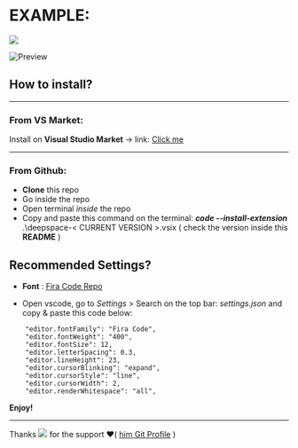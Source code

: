 
# EXAMPLE:

![](https://img.shields.io/github/package-json/v/twopill/deepSpace-vscodetheme?color=A2D3C2&style=for-the-badge)

![Preview](https://raw.githubusercontent.com/twopill/deepSpace-vscodetheme/main/example-theme.jpg)

##  How to install?

----------------------------------------------------
### From VS Market:

Install on **Visual Studio Market** -> link: <a href="https://marketplace.visualstudio.com/items?itemName=twopill.deepspace">Click me</a>

----------------------------------------------------
### From Github:

* **Clone** this repo
* Go inside the repo
* Open terminal _inside_ the repo
* Copy and paste this command on the terminal: ***code --install-extension*** .\deepspace-< CURRENT VERSION >.vsix ( check the version inside this **README** )

## Recommended Settings?

* **Font** :  <a href="https://github.com/tonsky/FiraCode">Fira Code Repo</a>

* Open vscode, go to _Settings_ > Search on the top bar: _settings.json_ and copy & paste this code below:
```
    "editor.fontFamily": "Fira Code",
    "editor.fontWeight": "400",
    "editor.fontSize": 12,
    "editor.letterSpacing": 0.3,
    "editor.lineHeight": 23,
    "editor.cursorBlinking": "expand",
    "editor.cursorStyle": "line",
    "editor.cursorWidth": 2,
    "editor.renderWhitespace": "all",
```

**Enjoy!**

----------------------------------------------------

Thanks ![](https://img.shields.io/github/followers/MattiaCintura?label=Mattia%20Cintura&style=social) for the support ❤️( <a href="https://github.com/MattiaCintura"> him Git Profile</a> )  
